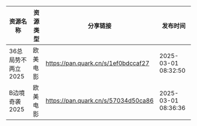 | 资源名称         | 资源类型 | 分享链接                                | 发布时间                |
| ------------ | ---- | ----------------------------------- | ------------------- |
| 36总局势不两立2025 | 欧美电影 | https://pan.quark.cn/s/1ef0bdccaf27 | 2025-03-01 08:32:50 |
| B边境奇袭2025    | 欧美电影 | https://pan.quark.cn/s/57034d50ca86 | 2025-03-01 08:36:36 |
